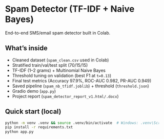 
# Spam Detector (TF-IDF + Naive Bayes)

End-to-end SMS/email spam detector built in Colab.

## What’s inside
- Cleaned dataset (`spam_clean.csv` used in Colab)
- Stratified train/val/test split (70/15/15)
- TF-IDF (1–2 grams) + Multinomial Naive Bayes
- Threshold tuning on validation (best F1 at `t=0.13`)
- Final test metrics (Accuracy 97.9%, ROC-AUC 0.982, PR-AUC 0.949)
- Saved pipeline (`spam_nb_tfidf.joblib`) + threshold (`threshold.json`)
- Gradio demo (`app.py`)
- Project report (`spam_detector_report_v1.html/.docx`)

## Quick start (local)
```bash
python -m venv .venv && source .venv/bin/activate  # Windows: .venv\Scripts\activate
pip install -r requirements.txt
python app.py
